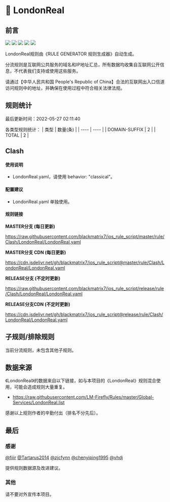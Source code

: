 # 🧸 LondonReal

## 前言

![](https://shields.io/badge/-移除重复规则-ff69b4) ![](https://shields.io/badge/-DOMAIN与DOMAIN--SUFFIX合并-green) ![](https://shields.io/badge/-DOMAIN--SUFFIX间合并-critical) ![](https://shields.io/badge/-DOMAIN--SUFFIX与DOMAIN--KEYWORD合并-blue) ![](https://shields.io/badge/-IP--CIDR(6)合并-blueviolet) 

LondonReal规则由《RULE GENERATOR 规则生成器》自动生成。

分流规则是互联网公共服务的域名和IP地址汇总，所有数据均收集自互联网公开信息，不代表我们支持或使用这些服务。

请通过【中华人民共和国 People's Republic of China】合法的互联网出入口信道访问规则中的地址，并确保在使用过程中符合相关法律法规。

## 规则统计

最后更新时间：2022-05-27 02:11:40

各类型规则统计：
| 类型 | 数量(条)  | 
| ---- | ----  |
| DOMAIN-SUFFIX | 2  | 
| TOTAL | 2  | 


## Clash 

#### 使用说明
- LondonReal.yaml，请使用 behavior: "classical"。

#### 配置建议
- LondonReal.yaml 单独使用。

#### 规则链接
**MASTER分支 (每日更新)**

https://raw.githubusercontent.com/blackmatrix7/ios_rule_script/master/rule/Clash/LondonReal/LondonReal.yaml

**MASTER分支 CDN (每日更新)**

https://cdn.jsdelivr.net/gh/blackmatrix7/ios_rule_script@master/rule/Clash/LondonReal/LondonReal.yaml

**RELEASE分支 (不定时更新)**

https://raw.githubusercontent.com/blackmatrix7/ios_rule_script/release/rule/Clash/LondonReal/LondonReal.yaml

**RELEASE分支CDN (不定时更新)**

https://cdn.jsdelivr.net/gh/blackmatrix7/ios_rule_script@release/rule/Clash/LondonReal/LondonReal.yaml

## 子规则/排除规则


当前分流规则，未包含其他子规则。

## 数据来源

《LondonReal》的数据来自以下链接，如与本项目的《LondonReal》规则混合使用，可能会造成规则大量重复。

- https://raw.githubusercontent.com/LM-Firefly/Rules/master/Global-Services/LondonReal.list


感谢以上规则作者的辛勤付出（排名不分先后）。

## 最后

### 感谢

[@fiiir](https://github.com/fiiir) [@Tartarus2014](https://github.com/Tartarus2014) [@zjcfynn](https://github.com/zjcfynn) [@chenyiping1995](https://github.com/chenyiping1995) [@vhdj](https://github.com/vhdj)

提供规则数据源及改进建议。

### 其他

请不要对外宣传本项目。